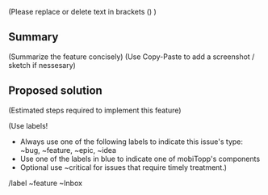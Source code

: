 (Please replace or delete text in brackets () )

## Summary

(Summarize the feature concisely)
(Use Copy-Paste to add a screenshot / sketch if nessesary)


## Proposed solution

(Estimated steps required to implement this feature)


(Use labels!
* Always use one of the following labels to indicate this issue's type: ~bug, ~feature, ~epic, ~idea
* Use one of the labels in blue to indicate one of mobiTopp's components
* Optional use ~critical for issues that require timely treatment.)

/label ~feature ~Inbox